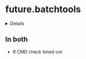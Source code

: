 # future.batchtools

<details>

* Version: 0.8.1
* Source code: https://github.com/cran/future.batchtools
* URL: https://github.com/HenrikBengtsson/future.batchtools
* BugReports: https://github.com/HenrikBengtsson/future.batchtools/issues
* Date/Publication: 2019-10-01 05:10:05 UTC
* Number of recursive dependencies: 38

Run `revdep_details(,"future.batchtools")` for more info

</details>

## In both

*   R CMD check timed out
    

